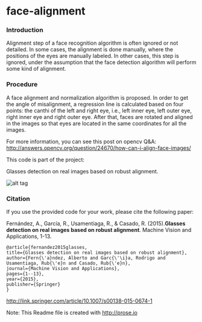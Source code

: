 # face-alignment 

### Introduction
Alignment step of a face recognition algorithm is often ignored or not detailed. In some cases, the alignment is done manually, where the positions of the eyes are manually labeled. In other cases, this step is ignored, under the assumption that the face detection algorithm will perform some kind of alignment.

### Procedure
A face alignment and normalization algorithm is proposed. In order to get the angle
of misalignment, a regression line is calculated based on four points: the canthi of the left and right eye, i.e., left inner eye, left outer eye, right inner eye and right
outer eye. After that, faces are rotated and aligned in the images so that eyes are located in the same coordinates for all the images.

For more information, you can see this post on opencv Q&A:
http://answers.opencv.org/question/24670/how-can-i-align-face-images/

This code is part of the project:

Glasses detection on real images based on robust alignment.

![alt tag](https://raw.githubusercontent.com/albertofernandezvillan/face-alignment/master/alignment.png)


### Citation
If you use the provided code for your work, please cite the following paper:

Fernández, A., García, R., Usamentiaga, R., & Casado, R. (2015).**Glasses detection on real images based on robust alignment**. Machine Vision and Applications, 1-13.

    @article{fernandez2015glasses,
    title={Glasses detection on real images based on robust alignment},
    author={Fern{\'a}ndez, Alberto and Garc{\'\i}a, Rodrigo and Usamentiaga, Rub{\'e}n and Casado, Rub{\'e}n},
    journal={Machine Vision and Applications},
    pages={1--13},
    year={2015},
    publisher={Springer}
    }

http://link.springer.com/article/10.1007/s00138-015-0674-1

Note: This Readme file is created with http://prose.io




